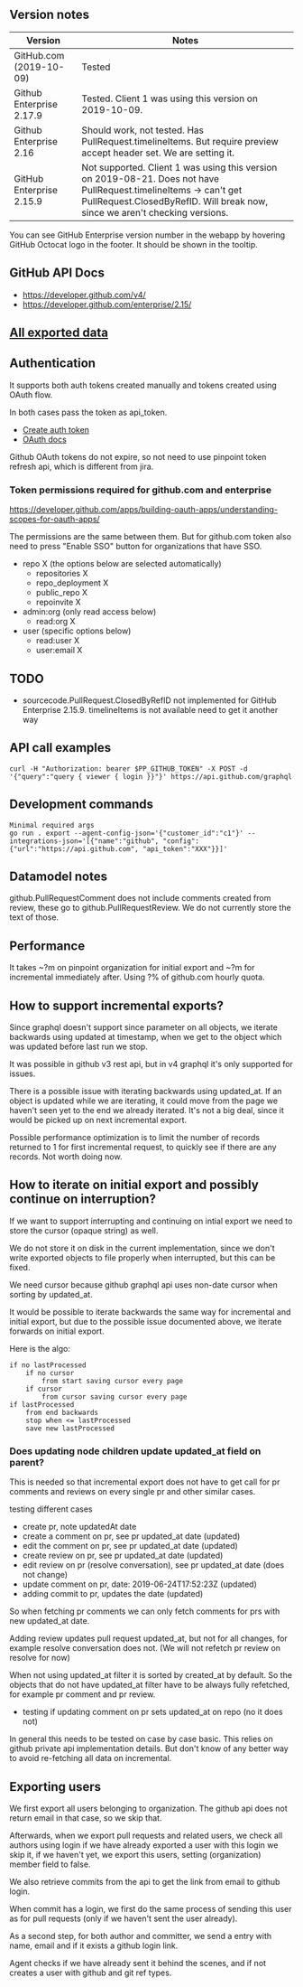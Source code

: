 ## Version notes

| Version                             | Notes  
| -------------                       | -------- 
| GitHub.com (2019-10-09)             | Tested
| Github Enterprise 2.17.9            | Tested. Client 1 was using this version on 2019-10-09.
| Github Enterprise 2.16              | Should work, not tested. Has PullRequest.timelineItems. But require preview accept header set. We are setting it.
| GitHub Enterprise 2.15.9            | Not supported. Client 1 was using this version on 2019-08-21. Does not have PullRequest.timelineItems -> can't get PullRequest.ClosedByRefID. Will break now, since we aren't checking versions.

You can see GitHub Enterprise version number in the webapp by hovering GitHub Octocat logo in the footer. It should be shown in the tooltip.

## GitHub API Docs
- https://developer.github.com/v4/
- https://developer.github.com/enterprise/2.15/

## [All exported data](./_docs/exported_data.md)

## Authentication

It supports both auth tokens created manually and tokens created using OAuth flow.

In both cases pass the token as api_token.

- [Create auth token](https://help.github.com/en/articles/creating-a-personal-access-token-for-the-command-line)
- [OAuth docs](https://developer.github.com/v3/oauth_authorizations/)

Github OAuth tokens do not expire, so not need to use pinpoint token refresh api, which is different from jira.

### Token permissions required for github.com and enterprise

https://developer.github.com/apps/building-oauth-apps/understanding-scopes-for-oauth-apps/

The permissions are the same between them. But for github.com token also need to press "Enable SSO" button for organizations that have SSO.

- repo X (the options below are selected automatically)
    - repositories X
    - repo_deployment X
    - public_repo X
    - repoinvite X
- admin:org (only read access below)
    - read:org X
- user (specific options below)
    - read:user X
    - user:email X

## TODO
- sourcecode.PullRequest.ClosedByRefID not implemented for GitHub Enterprise 2.15.9. timelineItems is not available need to get it another way

## API call examples

```
curl -H "Authorization: bearer $PP_GITHUB_TOKEN" -X POST -d '{"query":"query { viewer { login }}"}' https://api.github.com/graphql
```

## Development commands

```
Minimal required args
go run . export --agent-config-json='{"customer_id":"c1"}' --integrations-json='[{"name":"github", "config":{"url":"https://api.github.com", "api_token":"XXX"}}]'
```

## Datamodel notes
github.PullRequestComment does not include comments created from review, these go to github.PullRequestReview. We do not currently store the text of those.

## Performance

It takes ~?m on pinpoint organization for initial export and ~?m for incremental immediately after. Using ?% of github.com hourly quota.

## How to support incremental exports?
Since graphql doesn't support since parameter on all objects, we iterate backwards using updated at timestamp, when we get to the object which was updated before last run we stop.

It was possible in github v3 rest api, but in v4 graphql it's only supported for issues.

There is a possible issue with iterating backwards using updated_at. If an object is updated while we are iterating, it could move from the page we haven't seen yet to the end we already iterated. It's not a big deal, since it would be picked up on next incremental export.

Possible performance optimization is to limit the number of records returned to 1 for first incremental request, to quickly see if there are any records. Not worth doing now.

## How to iterate on initial export and possibly continue on interruption?

If we want to support interrupting and continuing on intial export we need to store the cursor (opaque string) as well.

We do not store it on disk in the current implementation, since we don't write exported objects to file properly when interrupted, but this can be fixed.

We need cursor because github graphql api uses non-date cursor when sorting by updated_at.

It would be possible to iterate backwards the same way for incremental and initial export, but due to the possible issue documented above, we iterate forwards on initial export.

Here is the algo:

```
if no lastProcessed
    if no cursor
        from start saving cursor every page
    if cursor
        from cursor saving cursor every page
if lastProcessed
    from end backwards
    stop when <= lastProcessed
    save new lastProcessed
```

### Does updating node children update updated_at field on parent?

This is needed so that incremental export does not have to get call for pr comments and reviews on every single pr and other similar cases.

testing different cases

- create pr, note updatedAt date
- create a comment on pr, see pr updated_at date (updated)
- edit the comment on pr, see pr updated_at date (updated)
- create review on pr, see pr updated_at date (updated)
- edit review on pr (resolve conversation), see pr updated_at date (does not change)
- update comment on pr, date: 2019-06-24T17:52:23Z (updated)
- adding commit to pr, updates the date (updated)

So when fetching pr comments we can only fetch comments for prs with new updated_at date.

Adding review updates pull request updated_at, but not for all changes, for example resolve conversation does not. (We will not refetch pr review on resolve for now)

When not using updated_at filter it is sorted by created_at by default. So the objects that do not have updated_at filter have to be always fully refetched, for example pr comment and pr review.

- testing if updating comment on pr sets updated_at on repo (no it does not)

In general this needs to be tested on case by case basic. This relies on github private api implementation details. But don't know of any better way to avoid re-fetching all data on incremental.

## Exporting users

We first export all users belonging to organization. The github api does not return email in that case, so we skip that.

Afterwards, when we export pull requests and related users, we check all authors using login if we have already exported a user with this login we skip it, if we haven't yet, we export this users, setting (organization) member field to false.

We also retrieve commits from the api to get the link from email to github login.

When commit has a login, we first do the same process of sending this user as for pull requests (only if we haven't sent the user already).

As a second step, for both author and committer, we send a entry with name, email and if it exists a github login link.

Agent checks if we have already sent it behind the scenes, and if not creates a user with github and git ref types.
